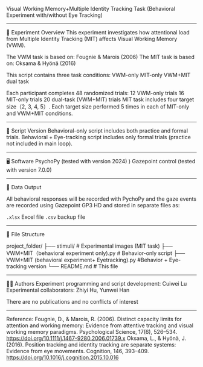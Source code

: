 Visual Working Memory+Multiple Identity Tracking Task (Behavioral Experiment with/without Eye Tracking)

--------------------

🧪 Experiment Overview 
This experiment investigates how attentional load from Multiple Identity Tracking (MIT) affects Visual Working Memory (VWM).

The VWM task is based on: Fougnie & Marois (2006)
The MIT task is based on: Oksama & Hyönä (2016)

This script contains three task conditions:
 VWM-only
 MIT-only 
 VWM+MIT dual task

Each participant completes 48 randomized trials:
 12 VWM-only trials
 16 MIT-only trials
 20 dual-task (VWM+MIT) trials
 MIT task includes four target size（2, 3, 4, 5）. Each target size performed 5 times in each of MIT-only and VWM+MIT conditions.

--------------------

🧰 Script Version
Behavioral-only script includes both practice and formal trials.
Behavioral + Eye-tracking script includes only formal trials (practice not included in main loop).

--------------------

🖥️ Software 
PsychoPy (tested with version 2024) )
Gazepoint control (tested with version 7.0.0)

--------------------

🧾 Data Output 

 All behavioral responses will be recorded with PychoPy and the gaze events are recorded using Gazepoint GP3 HD and stored in separate files as:

   `.xlsx` Excel file
   `.csv` backup file

--------------------

📂 File Structure 

project_folder/
├── stimuli/        # Experimental images (MIT task)
├── VWM+MIT（behavioral experiment only).py    # Behavior-only script
├── VWM+MIT (behavioral experiment+ Eyetracking).py   #Behavior + Eye-tracking version
└── README.md             # This file

--------------------

👩‍💻 Authors 
Experiment programming and script development: Cuiwei Lu
Experimental collaborators: Zhiyi Hu, Yunwei Han

There are no publications and no conflicts of interest

--------------------

Reference:
Fougnie, D., & Marois, R. (2006). Distinct capacity limits for attention and working memory: Evidence from attentive tracking and visual working memory paradigms. Psychological Science, 17(6), 526–534. https://doi.org/10.1111/j.1467-9280.2006.01739.x
Oksama, L., & Hyönä, J. (2016). Position tracking and identity tracking are separate systems: Evidence from eye movements. Cognition, 146, 393–409. https://doi.org/10.1016/j.cognition.2015.10.016
